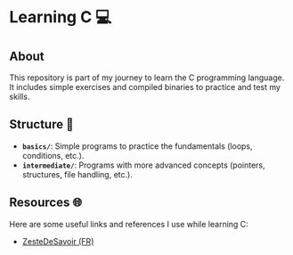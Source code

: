 # Learning C 💻

## About  
This repository is part of my journey to learn the C programming language.
It includes simple exercises and compiled binaries to practice and test my skills.

## Structure 📂  
- **`basics/`**: Simple programs to practice the fundamentals (loops, conditions, etc.).
- **`intermediate/`**: Programs with more advanced concepts (pointers, structures, file handling, etc.).

## Resources 🌐  
Here are some useful links and references I use while learning C: 
- [ZesteDeSavoir (FR)](https://zestedesavoir.com/tutoriels/755/le-langage-c-1/)
